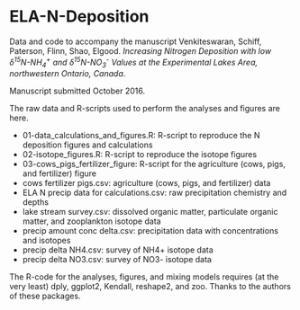 # ELA-N-Deposition
Data and code to accompany the manuscript Venkiteswaran, Schiff, Paterson, Flinn, Shao, Elgood. *Increasing Nitrogen Deposition with low δ<sup>15</sup>N-NH<sub>4</sub><sup>+</sup> and δ<sup>15</sup>N-NO<sub>3</sub><sup>-</sup> Values at the Experimental Lakes Area, northwestern Ontario, Canada*.

Manuscript submitted October 2016.

The raw data and R-scripts used to perform the analyses and figures are here.

* 01-data_calculations_and_figures.R: R-script to reproduce the N deposition figures and calculations
* 02-isotope_figures.R: R-script to reproduce the isotope figures
* 03-cows_pigs_fertilizer_figure: R-script for the agriculture (cows, pigs, and fertilizer) figure
* cows fertilizer pigs.csv: agriculture (cows, pigs, and fertilizer) data
* ELA N precip data for calculations.csv: raw precipitation chemistry and depths
* lake stream survey.csv: dissolved organic matter, particulate organic matter, and zooplankton isotope data
* precip amount conc delta.csv: precipitation data with concentrations and isotopes
* precip delta NH4.csv: survey of NH4+ isotope data
* precip delta NO3.csv: survey of NO3- isotope data

The R-code for the analyses, figures, and mixing models requires (at the very least) dply, ggplot2, Kendall, reshape2, and zoo. Thanks to the authors of these packages.
